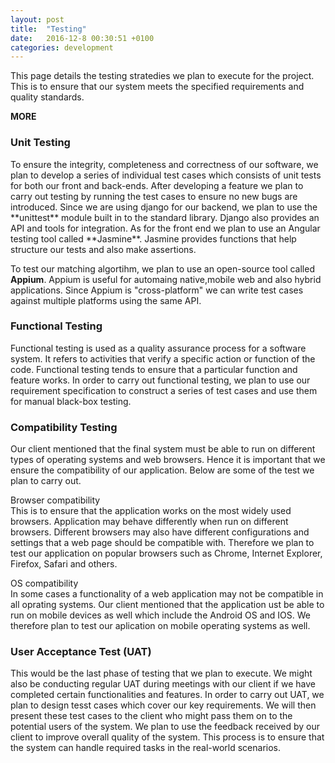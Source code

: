 ```yaml
---
layout: post
title:  "Testing"
date:   2016-12-8 00:30:51 +0100
categories: development
---
```

This page details the testing stratedies we plan to execute for the project. This is to ensure that our system meets the specified requirements and quality standards.

__MORE__

<h3 class="section-header" id="initial-sketch">Unit Testing</h3>
To ensure the integrity, completeness and correctness of our software, we plan to develop a series of individual test cases which consists of unit tests for both our front and back-ends. After developing a feature we plan to carry out testing by running the test cases to ensure no new bugs are introduced. Since we are using django for our backend, we plan to use the **unittest** module built in to the standard library. Django also provides an API and tools for integration. As for the front end we plan to use an Angular testing tool called **Jasmine**. Jasmine provides functions that help structure our tests and also make assertions. 

To test our matching algortihm, we plan to use an open-source tool called **Appium**. Appium is useful for automaing native,mobile web and also hybrid applications. Since Appium is "cross-platform" we can write test cases against multiple platforms using the same API.

<h3 class="section-header" id="initial-sketch">Functional Testing</h3>
Functional testing is used as a quality assurance process for a software system. It refers to activities that verify a specific action or function of the code. Functional testing tends to ensure that a particular function and feature works.
In order to carry out functional testing, we plan to use our requirement specification to construct a series of test cases and use them for manual black-box testing.

<h3 class="section-header" id="initial-sketch">Compatibility Testing</h3>
Our client mentioned that the final system must be able to run on different types of operating systems and web browsers. Hence it is important that we ensure the compatibility of our application. Below are some of the test we plan to carry out.

<span class="lead sub-header">Browser compatibility</span><br>
This is to ensure that the application works on the most widely used browsers. Application may behave differently when run on different browsers. Different browsers may also have different configurations and settings that a web page should be compatible with. Therefore we plan to test our application on popular browsers such as Chrome, Internet Explorer, Firefox, Safari and others.

<span class="lead sub-header">OS compatibility</span><br>
In some cases a functionality of a web application may not be compatible in all oprating systems. Our client mentioned that the application ust be able to run on mobile devices as well which include the Android OS and IOS. We therefore plan to test our aplication on mobile operating systems as well. 

<h3 class="section-header" id="initial-sketch">User Acceptance Test (UAT)</h3>
This would be the last phase of testing that we plan to execute. We might also be conducting regular UAT during meetings with our client if we have completed certain functionalities and features. In order to carry out UAT, we plan to design tesst cases which cover our key requirements. We will then present these test cases to the client who might pass them on to the potential users of the system. We plan to use the feedback received by our client to improve overall quality of the system. This process is to ensure that the system can handle required tasks in the real-world scenarios.